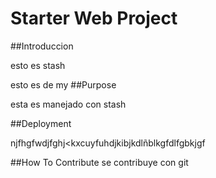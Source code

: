 # Starter Web Project

##Introduccion

esto es stash

esto es de my
##Purpose

esta es manejado con stash 


##Deployment


njfhgfwdjfghj<kxcuyfuhdjkibjkdlñblkgfdlfgbkjgf

##How To Contribute
 se contribuye con git